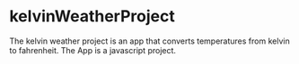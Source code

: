 # kelvinWeatherProject
The kelvin weather project is an app that converts temperatures from kelvin to fahrenheit. The App is a javascript project.
